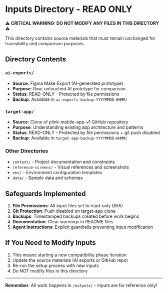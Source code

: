# Inputs Directory - READ ONLY

⚠️ **CRITICAL WARNING: DO NOT MODIFY ANY FILES IN THIS DIRECTORY** ⚠️

This directory contains source materials that must remain unchanged for traceability and comparison purposes.

## Directory Contents

### `ai-exports/`
- **Source**: Figma Make Export (AI-generated prototype)
- **Purpose**: Raw, untouched AI prototype for comparison
- **Status**: READ-ONLY - Protected by file permissions
- **Backup**: Available in `ai-exports-backup-YYYYMMDD-HHMM/`

### `target-app/`
- **Source**: Clone of plink-mobile-app-v1 GitHub repository
- **Purpose**: Understanding existing app architecture and patterns
- **Status**: READ-ONLY - Protected by file permissions + git push disabled
- **Backup**: Available in `target-app-backup-YYYYMMDD-HHMM/`

### Other Directories
- `context/` - Project documentation and constraints
- `reference-screens/` - Visual references and screenshots
- `env/` - Environment configuration templates
- `data/` - Sample data and schemas

## Safeguards Implemented
1. **File Permissions**: All input files set to read-only (555)
2. **Git Protection**: Push disabled on target-app clone
3. **Backups**: Timestamped backups created before work begins
4. **Documentation**: Clear warnings in README files
5. **Agent Instructions**: Explicit guardrails preventing input modification

## If You Need to Modify Inputs
1. This means starting a new compatibility phase iteration
2. Update the source materials (AI exports or GitHub repo)
3. Re-run the setup process with new inputs
4. Do NOT modify files in this directory

---
**Remember**: All work happens in `/outputs/` - inputs are for reference only!

